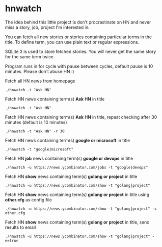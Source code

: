 # hnwatch
The idea behind this little project is don't procrastinate on HN
and never miss a story, job, project I'm interested in.

You can fetch all new stories or stories containing particular terms
in the title. To define term, you can use plain text or regular expressions.

SQLite 3 is used to store fetched stories.
You will never get the same story for the same term twice.

Program runs in for cycle with pause between cycles,
default pause is 10 minutes. Please don't abuse HN :)

Fetch all HN news from homepage
```
./hnwatch -t "Ask HN"
```
Fetch HN news containing term(s) **Ask HN** in title
```
./hnwatch -t "Ask HN"
```
Fetch HN news containing term(s) **Ask HN** in title, repeat checking after 30 minutes (default is 10 minutes)
```
./hnwatch -t "Ask HN" -r 30
```
Fetch HN news containing term(s) **google or microsoft** in title
```
./hnwatch -t "google|microsoft"
```
Fetch HN **job** news containing term(s) **google or devops** in title
```
./hnwatch -u https://news.ycombinator.com/jobs -t "google|devops"
```
Fetch HN **show** news containing term(s) **golang or project** in title
```
./hnwatch -u https://news.ycombinator.com/show -t "golang|project"
```
Fetch HN **show** news containing term(s) **golang or project** in title using **other.cfg** as config file
```
./hnwatch -u https://news.ycombinator.com/show -t "golang|project" -c other.cfg
```
Fetch HN **show** news containing term(s) **golang or project** in title, send results to email
```
./hnwatch -u https://news.ycombinator.com/show -t "golang|project" -e=true
```
